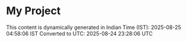 # My Project

This content is dynamically generated in Indian Time (IST): 2025-08-25 04:58:06 IST
Converted to UTC: 2025-08-24 23:28:06 UTC
